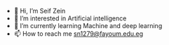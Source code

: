 - 👋 Hi, I’m Seif Zein
- 👀 I’m interested in Artificial intelligence
- 🌱 I’m currently learning Machine and deep learning
- 📫 How to reach me sn1279@fayoum.edu.eg

